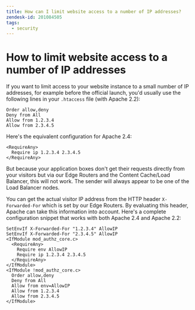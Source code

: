 ```yaml
---
title: How can I limit website access to a number of IP addresses?
zendesk-id: 201084505
tags:
  - security
---
```


# How to limit website access to a number of IP addresses

If you want to limit access to your website instance to a small number of IP
addresses, for example before the official launch, you'd usually use the
following lines in your `.htaccess` file (with Apache 2.2):

```
Order allow,deny
Deny from All
Allow from 1.2.3.4
Allow from 2.3.4.5
```

Here's the equivalent configuration for Apache 2.4:

```
<RequireAny>
  Require ip 1.2.3.4 2.3.4.5
</RequireAny>
```

But because your application boxes don't get their requests directly from your
visitors but via our Edge Routers and the Content Cache/Load Balancer, this will
not work. The sender will always appear to be one of the Load Balancer nodes.

You can get the actual visitor IP address from the HTTP header `X-Forwarded-For`
which is set by our Edge Routers. By evaluating this header, Apache can take
this information into account. Here's a complete configuration snippet that
works with both Apache 2.4 and Apache 2.2:

```
SetEnvIf X-Forwarded-For "1.2.3.4" AllowIP
SetEnvIf X-Forwarded-For "2.3.4.5" AllowIP
<IfModule mod_authz_core.c>
  <RequireAny>
    Require env AllowIP
    Require ip 1.2.3.4 2.3.4.5
  </RequireAny>
</IfModule>
<IfModule !mod_authz_core.c>
  Order allow,deny
  Deny from All
  Allow from env=AllowIP
  Allow from 1.2.3.4
  Allow from 2.3.4.5
</IfModule>
```
